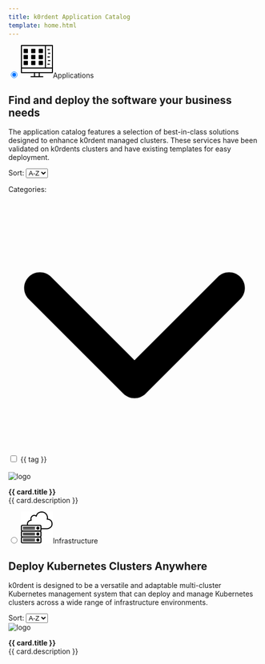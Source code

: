 ```yaml
---
title: k0rdent Application Catalog
template: home.html
---
```

<script src="https://unpkg.com/vue@3/dist/vue.global.js"></script>
<div id="app">
  <div class="maintabs">
    <input type="radio" id="tab_apps" name="maintabs" checked="checked">
    <label for="tab_apps"><img src="img/icon-apps.svg" />Applications</label>
    <div class="tab tab_apps-content">
        <div class="tab_apps-top">
            <div class="left-side">
              <h2>Find and deploy the software your business needs</h2>
              <p>The application catalog features a selection of best-in-class solutions designed to enhance k0rdent managed clusters. These services have been validated on k0rdents clusters and have existing templates for easy deployment.</p>
            </div>
            <div class="right-side">
              <div class="filters-section">
                  <div class="select-wrapper">
                    <label for="ordering-apps">Sort: </label>
                    <select id="ordering-apps" @change="ordering">
                        <option value="asc">A-Z</option>
                        <option value="desc">Z-A</option>
                    </select>
                  </div>
              </div>
            </div>
        </div>
        <div class="tab_apps-bottom">
          <div class="tab_apps-sidebar">
            <p class="categories-title" @click="toggleExpanded($event)">Categories: <svg xmlns="http://www.w3.org/2000/svg" viewBox="0 0 512 512"><path d="M233.4 406.6c12.5 12.5 32.8 12.5 45.3 0l192-192c12.5-12.5 12.5-32.8 0-45.3s-32.8-12.5-45.3 0L256 338.7 86.6 169.4c-12.5-12.5-32.8-12.5-45.3 0s-12.5 32.8 0 45.3l192 192z"/></svg></p>
            <div id="filterTagsApps" class="expandable-list">
              <div v-for="tag in [...tagsSet].sort((a, b) => a.localeCompare(b))">
                <input type="checkbox" 
                  :id="tag.replace(/[ /]/g, '-').toLowerCase()" 
                  :name="tag.replace(/[ /]/g, '-').toLowerCase()" 
                  :value="tag.replace(/[ /]/g, '-').toLowerCase()" 
                  v-model="checkboxesApps">
                <label :for="tag.replace(/[ /]/g, '-').toLowerCase()">{{ tag }}</label>
              </div>
              <br>
            </div>
          </div>
          <div class="tab_apps-main-content">
            <div id="cards-apps" class="grid">
              <a class="card" :href="card.link" v-for="card in data_apps_filtered">
                <img :src="updateRelLink(card.logo, card.appDir)" alt="logo" />
                <p>
                  <b>{{ card.title }}</b>
                <br>
                {{ card.description }}
                </p>
              </a>
            </div>
          <!-- <button class="btn-show-more-apps">Show More</button>  -->
        </div>
      </div>
    </div>
    <input type="radio" id="tabs_infra" name="maintabs">
    <label for="tabs_infra"><img src="img/icon-infra.svg" />Infrastructure</label>
    <div class="tab tabs_infra-content">
      <div class="tab_apps-top">
          <div class="left-side">
            <h2>Deploy Kubernetes Clusters Anywhere</h2>
            <p>k0rdent is designed to be a versatile and adaptable multi-cluster Kubernetes management system that can deploy and manage Kubernetes clusters across a wide range of infrastructure environments.</p>
          </div>
          <div class="right-side">
            <div class="filters-section">
              <div class="select-wrapper">
                  <label for="ordering-infra">Sort: </label>
                  <select id="ordering-infra" @change="ordering">
                      <option value="asc">A-Z</option>
                      <option value="desc">Z-A</option>
                  </select>
              </div>
            </div>
          </div>
      </div>
      <div class="tabs_infra-main-content">
        <div id="cards-infra" class="grid">
          <a class="card" :href="card.link" v-for="card in data_infra">
            <img :src="updateRelLink(card.logo, card.appDir)" alt="logo" />
            <p>
              <b>{{ card.title }}</b>
            <br>
            {{ card.description }}
            </p>
          </a>
        </div>
        <!-- <button class="btn-show-more-infra">Show More</button> -->
      </div>
    </div>
  </div>
</div>


<script>
  const { createApp, ref, onMounted, computed, watch, router } = Vue

  createApp({
    setup() {
      //vars
      const data = ref([])
      const data_infra = ref([])
      const data_apps = ref([])
      const data_apps_filtered = ref([])
      const checkboxesApps = ref([])
      const tagsSet = new Set()

      //methods
      const readData = ()=>{
        fetch("fetched_metadata.json")
          .then(response => response.json())
          .then(res => {
            data.value = res
            data_infra.value = res.filter(item=>item.type === 'infra')
            data_apps.value = res.filter(item=>item.type !== 'infra')

            data_apps.value.forEach(item=>{
              item.tags.forEach(tag => tagsSet.add(tag));
            })

            data_apps_filtered.value = data_apps.value
            sortingByTitle(data_apps_filtered.value, 'asc')
            sortingByTitle(data_infra.value, 'asc')

            updateCheckboxesFromURL()
          })
      }

      const sortingByTitle = (arr, order)=>{
        if(order === 'asc'){
          arr.sort((a, b) => a.title.localeCompare(b.title))
        } else {
          arr.sort((a, b) => b.title.localeCompare(a.title))
        }
      }

      const ordering = (event) => {
        if(event.target.id==='ordering-apps'){
          if(event.target.value === 'asc'){
            sortingByTitle(data_apps_filtered.value, 'asc')
          } else {
            sortingByTitle(data_apps_filtered.value, 'desc')
          }
        }
        if(event.target.id==='ordering-infra'){
          if(event.target.value === 'asc'){
            sortingByTitle(data_infra.value, 'asc')
          } else {
            sortingByTitle(data_infra.value, 'desc')
          }
        }
      }

      const updateRelLink = (link, appName) => {
        if (link.startsWith("./")) {
          return link.replace("./", `./apps/${appName}/`)
        }
        return link;
      }

      const updateURL = () => {
        let queryString = checkboxAppsNormalized.value.length ? `?category=${checkboxAppsNormalized.value.join(",")}` : "";
        history.replaceState({}, '', window.location.pathname + queryString)
      }

      function updateCheckboxesFromURL() {
        let params = new URLSearchParams(window.location.search);
        let selectedCategories = params.get("category");
        if (selectedCategories) {
          let selectedArray = selectedCategories.split(",");
          selectedArray.forEach(item=>{
            checkboxesApps.value.push(item)
          })
        }
      }

      const toggleExpanded = (event) => {
        event.target.classList.toggle('expanded');
      }

      const checkboxAppsNormalized = computed(()=>{
        return checkboxesApps.value.map(item=>{
          return item.replace(/[ /]/g, "-").toLowerCase();
        })
      })

      onMounted(() => {
        readData()
        document.addEventListener("DOMContentLoaded", function () {
          // Loop through all keys in localStorage
          for (let i = 0; i < localStorage.length; i++) {
              let key = localStorage.key(i);
              if (key && key.includes("__tabs")) {
                  localStorage.removeItem(key);
                  break; // Stop after finding and removing the key
              }
          }
        });
      })

      watch(checkboxesApps, (newVal, oldVal) => {
        if(newVal.length>0){
          data_apps_filtered.value = data_apps.value.filter(item=>{
            return item.tags.some( elem => checkboxesApps.value.includes(elem.replace(/[ /]/g, "-").toLowerCase()) )
          })
        } else {
          data_apps_filtered.value = data_apps.value
        }
        updateURL()
      }, { deep: true })

      return {
        data,
        data_infra,
        data_apps,
        data_apps_filtered,
        updateRelLink,
        tagsSet,
        ordering,
        checkboxesApps,
        toggleExpanded
      }
    }
  }).mount('#app')
  
</script>
